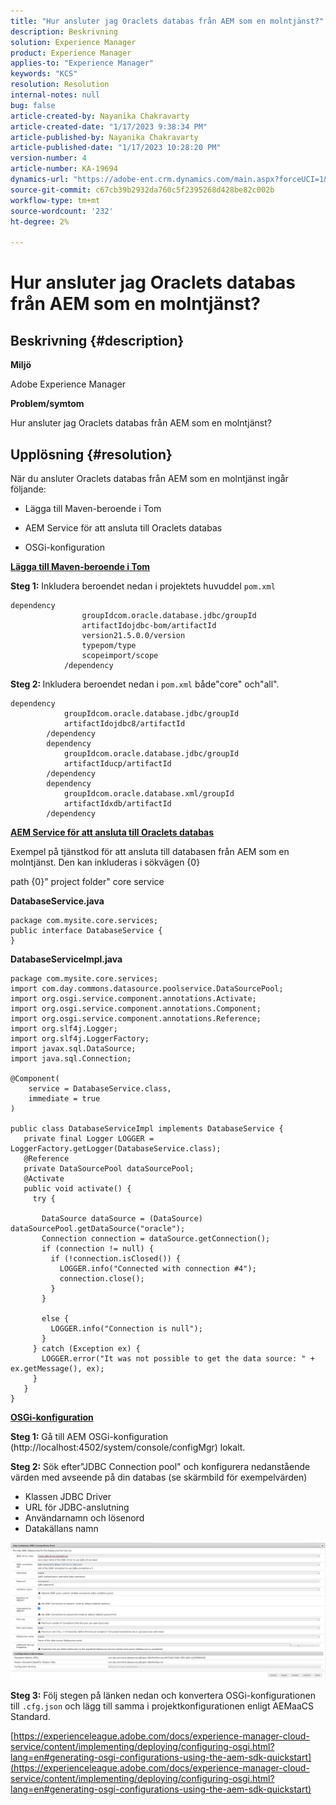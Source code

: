 ```yaml
---
title: "Hur ansluter jag Oraclets databas från AEM som en molntjänst?"
description: Beskrivning
solution: Experience Manager
product: Experience Manager
applies-to: "Experience Manager"
keywords: "KCS"
resolution: Resolution
internal-notes: null
bug: false
article-created-by: Nayanika Chakravarty
article-created-date: "1/17/2023 9:38:34 PM"
article-published-by: Nayanika Chakravarty
article-published-date: "1/17/2023 10:28:20 PM"
version-number: 4
article-number: KA-19694
dynamics-url: "https://adobe-ent.crm.dynamics.com/main.aspx?forceUCI=1&pagetype=entityrecord&etn=knowledgearticle&id=adcdc145-af96-ed11-aad1-6045bd006ce9"
source-git-commit: c67cb39b2932da760c5f2395268d428be82c002b
workflow-type: tm+mt
source-wordcount: '232'
ht-degree: 2%

---
```


# Hur ansluter jag Oraclets databas från AEM som en molntjänst?

## Beskrivning {#description}


<b>Miljö</b>

Adobe Experience Manager

<b>Problem/symtom</b>

Hur ansluter jag Oraclets databas från AEM som en molntjänst?


## Upplösning {#resolution}


När du ansluter Oraclets databas från AEM som en molntjänst ingår följande:

- Lägga till Maven-beroende i Tom

- AEM Service för att ansluta till Oraclets databas

- OSGi-konfiguration

<u><b>Lägga till Maven-beroende i Tom</b></u>

<b>Steg 1:</b> Inkludera beroendet nedan i projektets huvuddel `pom.xml`


```
dependency
                groupIdcom.oracle.database.jdbc/groupId
                artifactIdojdbc-bom/artifactId
                version21.5.0.0/version
                typepom/type
                scopeimport/scope
            /dependency
```


<b>Steg 2: </b>Inkludera beroendet nedan i `pom.xml` både&quot;core&quot; och&quot;all&quot;.


```
dependency
            groupIdcom.oracle.database.jdbc/groupId
            artifactIdojdbc8/artifactId
        /dependency
        dependency
            groupIdcom.oracle.database.jdbc/groupId
            artifactIducp/artifactId
        /dependency
        dependency
            groupIdcom.oracle.database.xml/groupId
            artifactIdxdb/artifactId
        /dependency
```


<u><b>AEM Service för att ansluta till Oraclets databas</b></u>

Exempel på tjänstkod för att ansluta till databasen från AEM som en molntjänst. Den kan inkluderas i sökvägen {0}

path {0}&quot; project folder&quot; core service

<b>DatabaseService.java</b>


```
package com.mysite.core.services;
public interface DatabaseService {
}
```


<b>DatabaseServiceImpl.java</b>


```
package com.mysite.core.services;
import com.day.commons.datasource.poolservice.DataSourcePool;
import org.osgi.service.component.annotations.Activate;
import org.osgi.service.component.annotations.Component;
import org.osgi.service.component.annotations.Reference;
import org.slf4j.Logger;
import org.slf4j.LoggerFactory;
import javax.sql.DataSource;
import java.sql.Connection;

@Component(
    service = DatabaseService.class,
    immediate = true
)

public class DatabaseServiceImpl implements DatabaseService {
   private final Logger LOGGER = LoggerFactory.getLogger(DatabaseService.class);
   @Reference
   private DataSourcePool dataSourcePool;
   @Activate
   public void activate() {
     try {

       DataSource dataSource = (DataSource) dataSourcePool.getDataSource("oracle");
       Connection connection = dataSource.getConnection();
       if (connection != null) {
         if (!connection.isClosed()) {
           LOGGER.info("Connected with connection #4");
           connection.close();
         }
       }

       else {
         LOGGER.info("Connection is null");
       }
     } catch (Exception ex) {
       LOGGER.error("It was not possible to get the data source: " + ex.getMessage(), ex);
     }
   }
}
```


<u><b>OSGi-konfiguration</b></u>

<b>Steg 1:</b> Gå till AEM OSGi-konfiguration (http://localhost:4502/system/console/configMgr) lokalt.

<b>Steg 2:</b> Sök efter&quot;JDBC Connection pool&quot; och konfigurera nedanstående värden med avseende på din databas (se skärmbild för exempelvärden)

- Klassen JDBC Driver
- URL för JDBC-anslutning
- Användarnamn och lösenord
- Datakällans namn


![](assets/265e1a49-24dc-ec11-a7b6-0022480b073d.png)

<b>Steg 3:</b> Följ stegen på länken nedan och konvertera OSGi-konfigurationen till `.cfg.json` och lägg till samma i projektkonfigurationen enligt AEMaaCS Standard.

[https://experienceleague.adobe.com/docs/experience-manager-cloud-service/content/implementing/deploying/configuring-osgi.html?lang=en#generating-osgi-configurations-using-the-aem-sdk-quickstart](https://experienceleague.adobe.com/docs/experience-manager-cloud-service/content/implementing/deploying/configuring-osgi.html?lang=en#generating-osgi-configurations-using-the-aem-sdk-quickstart)
